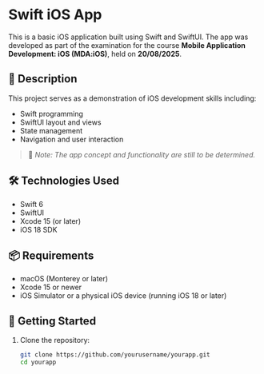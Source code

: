 # Swift iOS App

This is a basic iOS application built using Swift and SwiftUI. The app was developed as part of the examination for the course **Mobile Application Development: iOS (MDA:iOS)**, held on **20/08/2025**.

## 📱 Description

This project serves as a demonstration of iOS development skills including:
- Swift programming
- SwiftUI layout and views
- State management
- Navigation and user interaction

> 📝 *Note: The app concept and functionality are still to be determined.*

## 🛠️ Technologies Used

- Swift 6
- SwiftUI
- Xcode 15 (or later)
- iOS 18 SDK

## 📦 Requirements

- macOS (Monterey or later)
- Xcode 15 or newer
- iOS Simulator or a physical iOS device (running iOS 18 or later)

## 🚀 Getting Started

1. Clone the repository:
   ```bash
   git clone https://github.com/yourusername/yourapp.git
   cd yourapp
